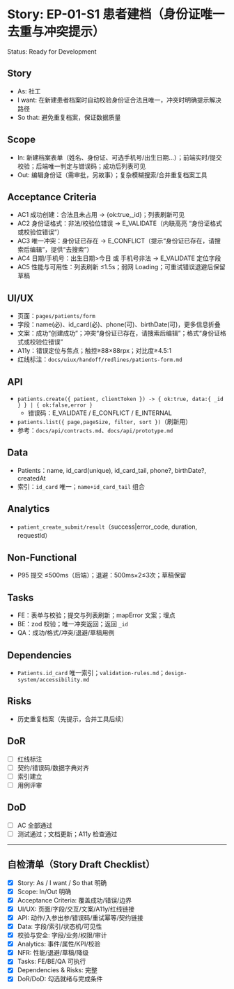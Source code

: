 # Story: EP-01-S1 患者建档（身份证唯一去重与冲突提示）
Status: Ready for Development

## Story
- As: 社工
- I want: 在新建患者档案时自动校验身份证合法且唯一，冲突时明确提示解决路径
- So that: 避免重复档案，保证数据质量

## Scope
- In: 新建档案表单（姓名、身份证、可选手机号/出生日期…）；前端实时/提交校验；后端唯一判定与错误码；成功后列表可见
- Out: 编辑身份证（需审批，另故事）；复杂模糊搜索/合并重复档案工具

## Acceptance Criteria
- AC1 成功创建：合法且未占用 → {ok:true,_id}；列表刷新可见
- AC2 身份证格式：非法/校验位错误 → E_VALIDATE（内联高亮 “身份证格式或校验位错误”）
- AC3 唯一冲突：身份证已存在 → E_CONFLICT（提示“身份证已存在，请搜索后编辑”，提供“去搜索”）
- AC4 日期/手机号：出生日期>今日 或 手机号非法 → E_VALIDATE 定位字段
- AC5 性能与可用性：列表刷新 ≤1.5s；弱网 Loading；可重试错误退避后保留草稿

## UI/UX
- 页面：`pages/patients/form`
- 字段：name(必)、id_card(必)、phone(可)、birthDate(可)，更多信息折叠
- 文案：成功“创建成功”；冲突“身份证已存在，请搜索后编辑”；格式“身份证格式或校验位错误”
- A11y：错误定位与焦点；触控≥88×88rpx；对比度≥4.5:1
- 红线标注：`docs/uiux/handoff/redlines/patients-form.md`

## API
- `patients.create({ patient, clientToken }) -> { ok:true, data:{ _id } } | { ok:false,error }`
  - 错误码：E_VALIDATE / E_CONFLICT / E_INTERNAL
- `patients.list({ page,pageSize, filter, sort })`（刷新用）
- 参考：`docs/api/contracts.md`、`docs/api/prototype.md`

## Data
- Patients：name, id_card(unique), id_card_tail, phone?, birthDate?, createdAt
- 索引：`id_card` 唯一；`name+id_card_tail` 组合

## Analytics
- `patient_create_submit/result`（success|error_code, duration, requestId）

## Non-Functional
- P95 提交 ≤500ms（后端）；退避：500ms×2≤3次；草稿保留

## Tasks
- FE：表单与校验；提交与列表刷新；mapError 文案；埋点
- BE：zod 校验；唯一冲突返回；返回 `_id`
- QA：成功/格式/冲突/退避/草稿用例

## Dependencies
- `Patients.id_card` 唯一索引；`validation-rules.md`；`design-system/accessibility.md`

## Risks
- 历史重复档案（先提示，合并工具后续）

## DoR
- [ ] 红线标注
- [ ] 契约/错误码/数据字典对齐
- [ ] 索引建立
- [ ] 用例评审

## DoD
- [ ] AC 全部通过
- [ ] 测试通过；文档更新；A11y 检查通过

---

## 自检清单（Story Draft Checklist）
- [x] Story: As / I want / So that 明确
- [x] Scope: In/Out 明确
- [x] Acceptance Criteria: 覆盖成功/错误/边界
- [x] UI/UX: 页面/字段/交互/文案/A11y/红线链接
- [x] API: 动作/入参出参/错误码/重试幂等/契约链接
- [x] Data: 字段/索引/状态机/可见性
- [x] 校验与安全: 字段/业务/权限/审计
- [x] Analytics: 事件/属性/KPI/校验
- [x] NFR: 性能/退避/草稿/降级
- [x] Tasks: FE/BE/QA 可执行
- [x] Dependencies & Risks: 完整
- [x] DoR/DoD: 勾选就绪与完成条件
